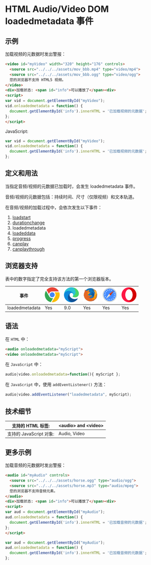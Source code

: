HTML Audio/Video DOM loadedmetadata 事件
===

## 示例

加载视频的元数据时发出警报：

```html idoc:preview:iframe
<video id="myVideo" width="320" height="176" controls>
  <source src="../../../assets/mov_bbb.mp4" type="video/mp4">
  <source src="../../../assets/mov_bbb.ogg" type="video/ogg">
  您的浏览器不支持 HTML5 视频。
</video>
<div>加载状态: <span id="info">可以播放了</span><div>
<script>
var vid = document.getElementById("myVideo");
vid.onloadedmetadata = function() {
  document.getElementById('info').innerHTML = '已加载视频的元数据';
};
</script>
```

JavaScript:

```js
var vid = document.getElementById("myVideo");
vid.onloadedmetadata = function() {
  document.getElementById('info').innerHTML = '已加载视频的元数据';
};
```

## 定义和用法

当指定音频/视频的元数据已加载时，会发生 loadedmetadata 事件。

音频/视频的元数据包括：持续时间、尺寸（仅限视频）和文本轨道。

在音频/视频的加载过程中，会依次发生以下事件：

1.  [loadstart](./loadstart.md)
2.  [durationchange](./durationchange.md)
3.  loadedmetadata
4.  [loadeddata](./loadeddata.md)
5.  [progress](./progress.md)
6.  [canplay](./canplay.md)
7.  [canplaythrough](./canplaythrough.md)

## 浏览器支持

表中的数字指定了完全支持该方法的第一个浏览器版本。

| 事件 | ![chrome][1] | ![edge][2] | ![firefox][3] | ![safari][4] | ![opera][5] |
| ----- | --- | --- | --- | --- | --- |
| loadedmetadata | Yes | 9.0 | Yes | Yes | Yes |
<!--rehype:style=width: 100%; display: inline-table;-->

## 语法

在 `HTML` 中：

```html
<audio onloadedmetadata="myScript">
<video onloadedmetadata="myScript">
```

在 `JavaScript` 中：

```js
audio|video.onloadedmetadata=function(){ myScript };
```

在 `JavaScript` 中，使用 `addEventListener()` 方法：

```js
audio|video.addEventListener("loadedmetadata", myScript);
```

## 技术细节

| 支持的 HTML 标签: | \<audio> and \<video> |
| -------- | -------- |
| 支持的 JavaScript 对象: | Audio, Video |
<!--rehype:style=width: 100%; display: inline-table;-->

## 更多示例

加载音频的元数据时发出警报：

```html idoc:preview:iframe
<audio id="myAudio" controls>
  <source src="../../../assets/horse.ogg" type="audio/ogg">
  <source src="../../../assets/horse.mp3" type="audio/mpeg">
  您的浏览器不支持音频元素。
</audio>
<div>加载状态: <span id="info">可以播放了</span><div>
<script>
var aud = document.getElementById("myAudio");
aud.onloadedmetadata = function() {
  document.getElementById('info').innerHTML = '已加载音频的元数据';
};
</script> 
```

```js
var aud = document.getElementById("myAudio");
aud.onloadedmetadata = function() {
  document.getElementById('info').innerHTML = '已加载音频的元数据';
};
```



[1]: ../../../assets/chrome.svg
[2]: ../../../assets/edge.svg
[3]: ../../../assets/firefox.svg
[4]: ../../../assets/safari.svg
[5]: ../../../assets/opera.svg
